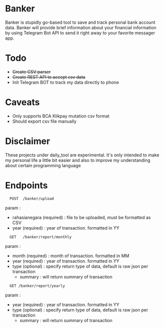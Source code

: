 # Banker

Banker is stupidly go-based tool to save and track personal bank account data. Banker will provide brief information about your financial information by using Telegram Bot API to send it right away to your favorite messager app.

# Todo

- ~~Create CSV parser~~
- ~~Create REST API to accept csv data~~
- Init Telegram BOT to track my data directly to phone

# Caveats

- Only supports BCA Klikpay mutation csv format
- Should export csv file manually

# Disclaimer

These projects under daily_tool are experimental. It's only intended to make my personal life a little bit easier and also to improve my understanding about certain programming language

# Endpoints
```
  POST  /banker/upload
```
param :
  - rahasianegara (required) : file to be uploaded, must be formatted as CSV
  - year (required) : year of transaction. formatted in YY

```
  GET   /banker/report/monthly
```
param :
  - month (required) : month of transaction. formatted in MM
  - year (required) : year of transaction. formatted in YY
  - type (optional) : specify return type of data, default is raw json per transaction
    - summary : will return summary of transaction

```
  GET /banker/report/yearly
```
param :
  - year (required) : year of transaction. formatted in YY
  - type (optional) : specify return type of data, default is raw json per transaction
    - summary : will return summary of transaction

